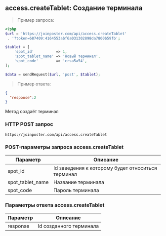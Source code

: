 ## access.createTablet: Создание терминала

> Пример запроса:

```php
<?php
$url = 'https://joinposter.com/api/access.createTablet'
 . '?token=687409:4164553abf6a031302898da7800b59fb';

$tablet = [
    'spot_id'          => 1,
    'spot_tablet_name' => 'Новый терминал',
    'spot_code'        => 'crsa5a54',
];

$data = sendRequest($url, 'post', $tablet);
```

> Пример ответа:

```json
{  
  "response":2
}
```

Метод создаёт терминал

### HTTP POST запрос

`https://joinposter.com/api/access.createTablet`

### POST-параметры запроса access.createTablet

Параметр | Описание
-------- | --------
spot_id | Id заведения к которому будет относиться терминал
spot_tablet_name | Название терминала
spot_code | Пароль терминала

### Параметры ответа access.createTablet

Параметр | Описание
-------- | --------
response | Id созданного терминала
